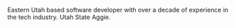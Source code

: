 Eastern Utah based software developer with over a decade of experience in the tech industry.
Utah State Aggie.
